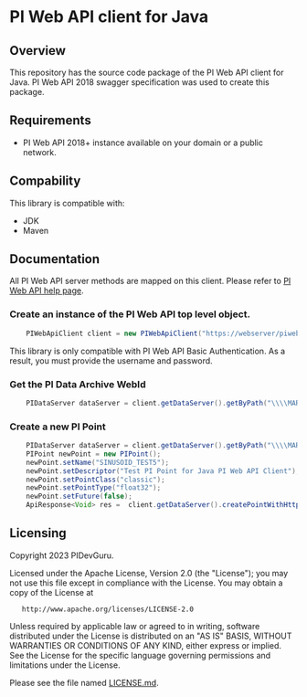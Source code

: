PI Web API client for Java
===

## Overview
This repository has the source code package of the PI Web API client for Java. PI Web API 2018 swagger specification was used to create this package.

## Requirements

 - PI Web API 2018+ instance available on your domain or a public network.


## Compability

This library is compatible with:

- JDK
- Maven


## Documentation

All PI Web API server methods are mapped on this client. Please refer to [PI Web API help page](/piwebapi/help). 

### Create an instance of the PI Web API top level object.

```java
	PIWebApiClient client = new PIWebApiClient("https://webserver/piwebapi", username, password, false, true);  
``` 

This library is only compatible with PI Web API Basic Authentication. As a result, you must provide the username and password.


### Get the PI Data Archive WebId

```java
	PIDataServer dataServer = client.getDataServer().getByPath("\\\\MARC-PI2016", null, null);
```

### Create a new PI Point

```java
	PIDataServer dataServer = client.getDataServer().getByPath("\\\\MARC-PI2016, null, null);
	PIPoint newPoint = new PIPoint();
	newPoint.setName("SINUSOID_TEST5");
	newPoint.setDescriptor("Test PI Point for Java PI Web API Client");
	newPoint.setPointClass("classic");
	newPoint.setPointType("float32");
	newPoint.setFuture(false);
	ApiResponse<Void> res =  client.getDataServer().createPointWithHttpInfo(dataServer.getWebId(), newPoint, null);          
```



## Licensing
Copyright 2023 PIDevGuru.

   Licensed under the Apache License, Version 2.0 (the "License");
   you may not use this file except in compliance with the License.
   You may obtain a copy of the License at

       http://www.apache.org/licenses/LICENSE-2.0

   Unless required by applicable law or agreed to in writing, software
   distributed under the License is distributed on an "AS IS" BASIS,
   WITHOUT WARRANTIES OR CONDITIONS OF ANY KIND, either express or implied.
   See the License for the specific language governing permissions and
   limitations under the License.
   
Please see the file named [LICENSE.md](LICENSE.md).
